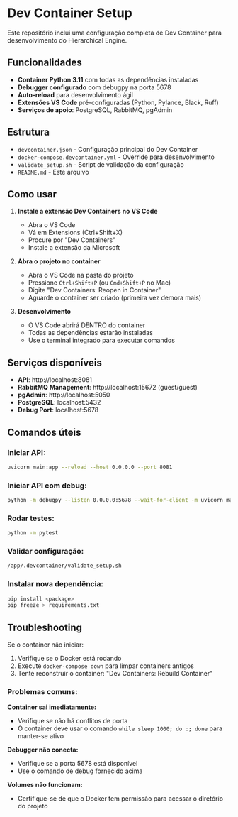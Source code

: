 # Dev Container Setup

Este repositório inclui uma configuração completa de Dev Container para desenvolvimento do Hierarchical Engine.

## Funcionalidades

- **Container Python 3.11** com todas as dependências instaladas
- **Debugger configurado** com debugpy na porta 5678
- **Auto-reload** para desenvolvimento ágil
- **Extensões VS Code** pré-configuradas (Python, Pylance, Black, Ruff)
- **Serviços de apoio**: PostgreSQL, RabbitMQ, pgAdmin

## Estrutura

- `devcontainer.json` - Configuração principal do Dev Container
- `docker-compose.devcontainer.yml` - Override para desenvolvimento
- `validate_setup.sh` - Script de validação da configuração
- `README.md` - Este arquivo

## Como usar

1. **Instale a extensão Dev Containers no VS Code**
   - Abra o VS Code
   - Vá em Extensions (Ctrl+Shift+X)
   - Procure por "Dev Containers"
   - Instale a extensão da Microsoft

2. **Abra o projeto no container**
   - Abra o VS Code na pasta do projeto
   - Pressione `Ctrl+Shift+P` (ou `Cmd+Shift+P` no Mac)
   - Digite "Dev Containers: Reopen in Container"
   - Aguarde o container ser criado (primeira vez demora mais)

3. **Desenvolvimento**
   - O VS Code abrirá DENTRO do container
   - Todas as dependências estarão instaladas
   - Use o terminal integrado para executar comandos

## Serviços disponíveis

- **API**: http://localhost:8081
- **RabbitMQ Management**: http://localhost:15672 (guest/guest)
- **pgAdmin**: http://localhost:5050
- **PostgreSQL**: localhost:5432
- **Debug Port**: localhost:5678

## Comandos úteis

### Iniciar API:
```bash
uvicorn main:app --reload --host 0.0.0.0 --port 8081
```

### Iniciar API com debug:
```bash
python -m debugpy --listen 0.0.0.0:5678 --wait-for-client -m uvicorn main:app --reload --host 0.0.0.0 --port 8081
```

### Rodar testes:
```bash
python -m pytest
```

### Validar configuração:
```bash
/app/.devcontainer/validate_setup.sh
```

### Instalar nova dependência:
```bash
pip install <package>
pip freeze > requirements.txt
```

## Troubleshooting

Se o container não iniciar:

1. Verifique se o Docker está rodando
2. Execute `docker-compose down` para limpar containers antigos
3. Tente reconstruir o container: "Dev Containers: Rebuild Container"

### Problemas comuns:

**Container sai imediatamente:**
- Verifique se não há conflitos de porta
- O container deve usar o comando `while sleep 1000; do :; done` para manter-se ativo

**Debugger não conecta:**
- Verifique se a porta 5678 está disponível
- Use o comando de debug fornecido acima

**Volumes não funcionam:**
- Certifique-se de que o Docker tem permissão para acessar o diretório do projeto